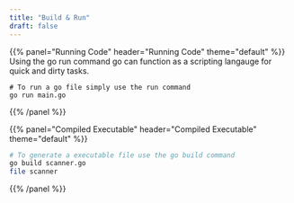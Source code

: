 ```yaml
---
title: "Build & Run"
draft: false
---
```


{{% panel="Running Code" header="Running Code" theme="default" %}}
Using the go run command go can function as a scripting langauge for quick and dirty tasks.
```
# To run a go file simply use the run command
go run main.go
```
{{% /panel %}}

{{% panel="Compiled Executable" header="Compiled Executable" theme="default" %}}
```bash
# To generate a executable file use the go build command
go build scanner.go
file scanner
```
{{% /panel %}}
